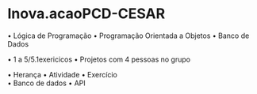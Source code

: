 # Inova.acaoPCD-CESAR

• Lógica de Programação
• Programação Orientada a Objetos
• Banco de Dados

• 1 a 5/5.1exericicos 
• Projetos com 4 pessoas no grupo

• Herança 
• Atividade
• Exercício  
• Banco de dados
• API
